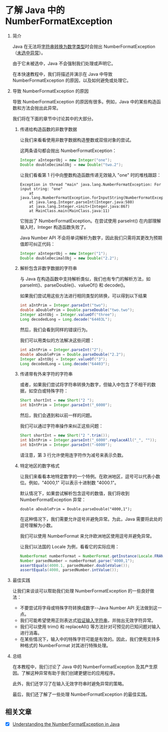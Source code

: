 # 了解 Java 中的 NumberFormatException

1. 简介

    Java 在无法将[字符串转换为数字类型](https://www.baeldung.com/java-convert-string-to-int-or-integer)时会抛出 NumberFormatException（[未选中异常](https://www.baeldung.com/java-exceptions)）。

    由于它未被选中，Java 不会强制我们处理或声明它。

    在本快速教程中，我们将描述并演示在 Java 中导致 NumberFormatException 的原因，以及如何避免或处理它。

2. 导致 NumberFormatException 的原因

    导致 NumberFormatException 的原因有很多。例如，Java 中的某些构造函数和方法会抛出此异常。

    我们将在下面的章节中讨论其中的大部分。

    1. 传递给构造函数的非数字数据

        让我们来看看使用非数字数据构造整数或双倍对象的尝试。

        这两条语句都会抛出 NumberFormatException：

        ```java
        Integer aIntegerObj = new Integer("one");
        Double doubleDecimalObj = new Double("two.2");
        ```

        让我们看看第 1 行中向整数构造函数传递无效输入 "one" 时的堆栈跟踪：

        ```log
        Exception in thread "main" java.lang.NumberFormatException: For input string: "one"
            at java.lang.NumberFormatException.forInputString(NumberFormatException.java:65)
            at java.lang.Integer.parseInt(Integer.java:580)
            at java.lang.Integer.<init>(Integer.java:867)
            at MainClass.main(MainClass.java:11)
        ```

        它抛出了 NumberFormatException。在尝试使用 parseInt() 在内部理解输入时，Integer 构造函数失败了。

        Java Number API 不会将单词解析为数字，因此我们只需将其更改为预期值即可纠正代码：

        ```java
        Integer aIntegerObj = new Integer("1");
        Double doubleDecimalObj = new Double("2.2");
        ```

    2. 解析包含非数字数据的字符串

        与 Java 在构造函数中支持解析类似，我们也有专门的解析方法，如 parseInt()、parseDouble()、valueOf() 和 decode()。

        如果我们尝试用这些方法进行相同类型的转换，可以得到以下结果

        ```java
        int aIntPrim = Integer.parseInt("two");
        double aDoublePrim = Double.parseDouble("two.two");
        Integer aIntObj = Integer.valueOf("three");
        Long decodedLong = Long.decode("64403L");
        ```

        然后，我们会看到同样的错误行为。

        我们可以用类似的方法解决这些问题：

        ```java
        int aIntPrim = Integer.parseInt("2");
        double aDoublePrim = Double.parseDouble("2.2");
        Integer aIntObj = Integer.valueOf("3");
        Long decodedLong = Long.decode("64403");
        ```

    3. 传递带有外来字符的字符串

        或者，如果我们尝试将字符串转换为数字，但输入中包含了不相干的数据，如空白或特殊字符：

        ```java
        Short shortInt = new Short("2 ");
        int bIntPrim = Integer.parseInt("_6000");
        ```

        然后，我们会遇到和以前一样的问题。

        我们可以通过字符串操作来纠正这些问题：

        ```java
        Short shortInt = new Short("2 ".trim());
        int bIntPrim = Integer.parseInt("_6000".replaceAll("_", ""));
        int bIntPrim = Integer.parseInt("-6000");
        ```

        请注意，第 3 行允许使用连字符作为减号来表示负数。

    4. 特定地区的数字格式

        让我们来看看本地特定数字的一个特例。在欧洲地区，逗号可以代表小数位。例如，"4000,1" 可以表示十进制数 "4000.1"。

        默认情况下，如果尝试解析包含逗号的数值，我们将收到 NumberFormatException 异常：

        `double aDoublePrim = Double.parseDouble("4000,1");`

        在这种情况下，我们需要允许逗号并避免异常。为此，Java 需要将此处的逗号理解为小数。

        我们可以使用 NumberFormat 来允许欧洲地区使用逗号并避免异常。

        让我们以法国的 Locale 为例，看看它的实际应用：

        ```java
        NumberFormat numberFormat = NumberFormat.getInstance(Locale.FRANCE);
        Number parsedNumber = numberFormat.parse("4000,1");
        assertEquals(4000.1, parsedNumber.doubleValue());
        assertEquals(4000, parsedNumber.intValue());
        ```

3. 最佳实践

    让我们来谈谈可以帮助我们处理 NumberFormatException 的一些良好做法：

    - 不要尝试将字母或特殊字符转换成数字--Java Number API 无法做到这一点。
    - 我们可能希望使用正则表达式[验证输入字符串](https://www.baeldung.com/java-check-string-number)，并抛出无效字符异常。
    - 我们可以使用 trim() 和 replaceAll() 等方法针对可预见的已知问题对输入进行消毒。
    - 在某些情况下，输入中的特殊字符可能是有效的。因此，我们使用支持多种格式的 NumberFormat 对其进行特殊处理。

4. 总结

    在本教程中，我们讨论了 Java 中的 NumberFormatException 及其产生原因。了解这种异常有助于我们创建更健壮的应用程序。

    此外，我们还学习了在输入无效字符串时避免异常的策略。

    最后，我们还了解了一些处理 NumberFormatException 的最佳实践。

## 相关文章

- [x] [Understanding the NumberFormatException in Java](https://www.baeldung.com/java-number-format-exception)
